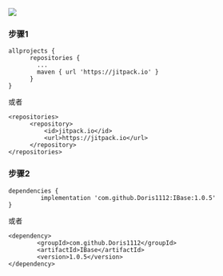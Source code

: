 [![](https://jitpack.io/v/Doris1112/IBase.svg)](https://jitpack.io/#Doris1112/IBase)
### 步骤1
```
allprojects {
      repositories {
        ...
        maven { url 'https://jitpack.io' }
      }
}
```
或者
```
<repositories>
      <repository>
          <id>jitpack.io</id>
          <url>https://jitpack.io</url>
      </repository>
</repositories>
```

### 步骤2
```
dependencies {
         implementation 'com.github.Doris1112:IBase:1.0.5'
}
```
或者
```
<dependency>
        <groupId>com.github.Doris1112</groupId>
        <artifactId>IBase</artifactId>
        <version>1.0.5</version>
</dependency>
```
